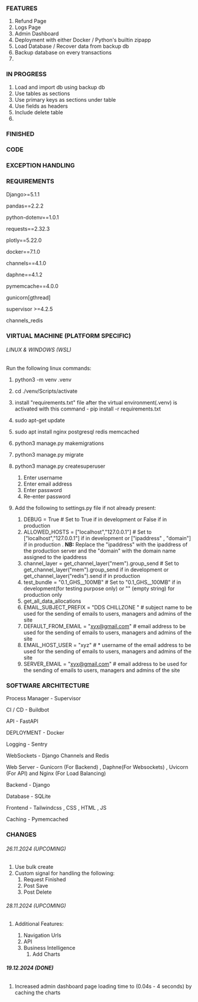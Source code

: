 ### FEATURES

1. Refund Page
2. Logs Page
3. Admin Dashboard
4. Deployment with either Docker / Python's builtin zipapp
5. Load Database / Recover data from backup db
6. Backup database on every transactions
7. 

### IN PROGRESS

1. Load and import db using backup db
2. Use tables as sections
3. Use primary keys as sections under table
4. Use fields as headers
5. Include delete table
6. 

### FINISHED

### CODE

### EXCEPTION HANDLING

### REQUIREMENTS

Django>=5.1.1

pandas==2.2.2

python-dotenv==1.0.1

requests==2.32.3

plotly==5.22.0

docker==7.1.0

channels==4.1.0

daphne==4.1.2

pymemcache==4.0.0

gunicorn[gthread]

supervisor >=4.2.5

channels_redis

### VIRTUAL MACHINE (PLATFORM SPECIFIC)

###### LINUX & WINDOWS (WSL)

Run the following linux commands:

1. python3 -m venv .venv
2. cd ./venv/Scripts/activate
3. install "requirements.txt" file after  the virtual environment(.venv) is activated with this command  - pip install -r requirements.txt
4. sudo apt-get update
5. sudo apt install nginx postgresql redis memcached
6. python3 manage.py makemigrations
7. python3 manage.py migrate
8. python3 manage.py createsuperuser

   1. Enter username
   2. Enter email address
   3. Enter password
   4. Re-enter password
9. Add the following to settings.py file if not already present:

   1. DEBUG  = True  # Set to True if in development or False if in production
   2. ALLOWED_HOSTS = ["localhost","127.0.0.1"] # Set to ["localhost","127.0.0.1"] if in development or ["ipaddress" , "domain"] if in production . **NB:** Replace the "ipaddress" with the ipaddress of the production server and the "domain" with the domain name assigned to the ipaddress
   3. channel_layer = get_channel_layer("mem").group_send # Set to get_channel_layer("mem").group_send if in development or get_channel_layer("redis").send if in  production
   4. test_bundle = "0.1_GHS__100MB" # Set to "0.1_GHS__100MB" if in development(for testing purpose only) or "" (empty string) for production only
   5. get_all_data_allocations
   6. EMAIL_SUBJECT_PREFIX = "DDS CHILLZONE " # subject name to be used for the sending of emails to users, managers and admins of the site
   7. DEFAULT_FROM_EMAIL = "xyx@gmail.com" # email address to be used for the sending of emails to users, managers and admins of the site
   8. EMAIL_HOST_USER = "xyz" # * username of the email address to be used for the sending of emails to users, managers and admins of the site
   9. SERVER_EMAIL = "xyx@gmail.com" # email address to be used for the sending of emails to users, managers and admins of the site

### SOFTWARE ARCHITECTURE

Process Manager - Supervisor

CI / CD - Buildbot

API - FastAPI

DEPLOYMENT  - Docker

Logging - Sentry

WebSockets - Django Channels and Redis

Web Server - Gunicorn (For Backend) , Daphne(For Websockets) , Uvicorn (For API) and Nginx (For Load Balancing)

Backend - Django

Database - SQLite

Frontend - Tailwindcss , CSS , HTML , JS

Caching - Pymemcached

### CHANGES

###### 26.11.2024 (UPCOMING)

1. Use bulk create
2. Custom signal for handling the following:
   1. Request Finished
   2. Post Save
   3. Post Delete

###### 28.11.2024 (UPCOMING)

1. Additional Features:

   1. Navigation Urls
   2. API
   3. Business Intelligence
      1. Add Charts

###### **19.12.2024 (DONE)**

1. Increased admin dashboard page loading time to (0.04s - 4 seconds) by caching the charts
